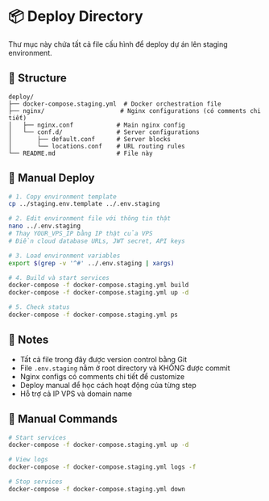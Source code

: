 # 📦 Deploy Directory

Thư mục này chứa tất cả file cấu hình để deploy dự án lên staging environment.

## 📁 Structure

```
deploy/
├── docker-compose.staging.yml  # Docker orchestration file
├── nginx/                     # Nginx configurations (có comments chi tiết)
│   ├── nginx.conf            # Main nginx config
│   └── conf.d/               # Server configurations
│       ├── default.conf      # Server blocks
│       └── locations.conf    # URL routing rules
└── README.md                 # File này
```

## 🚀 Manual Deploy

```bash
# 1. Copy environment template
cp ../staging.env.template ../.env.staging

# 2. Edit environment file với thông tin thật
nano ../.env.staging
# Thay YOUR_VPS_IP bằng IP thật của VPS
# Điền cloud database URLs, JWT secret, API keys

# 3. Load environment variables
export $(grep -v '^#' ../.env.staging | xargs)

# 4. Build và start services
docker-compose -f docker-compose.staging.yml build
docker-compose -f docker-compose.staging.yml up -d

# 5. Check status
docker-compose -f docker-compose.staging.yml ps
```

## 📝 Notes

- Tất cả file trong đây được version control bằng Git
- File `.env.staging` nằm ở root directory và KHÔNG được commit
- Nginx configs có comments chi tiết để customize
- Deploy manual để học cách hoạt động của từng step
- Hỗ trợ cả IP VPS và domain name

## 🔧 Manual Commands

```bash
# Start services
docker-compose -f docker-compose.staging.yml up -d

# View logs
docker-compose -f docker-compose.staging.yml logs -f

# Stop services
docker-compose -f docker-compose.staging.yml down
```
